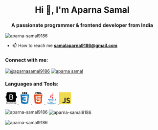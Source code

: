 <h1 align="center">Hi 👋, I'm Aparna Samal</h1>
<h3 align="center">A passionate programmer & frontend developer from India</h3>

<p align="left"> <img src="https://komarev.com/ghpvc/?username=aparna-samal9186&label=Profile%20views&color=0e75b6&style=flat" alt="aparna-samal9186" /> </p>

- 📫 How to reach me **samalaparna9186@gmail.com**

<h3 align="left">Connect with me:</h3>
<p align="left">
<a href="https://twitter.com/@aparnasamal9186" target="blank"><img align="center" src="https://raw.githubusercontent.com/rahuldkjain/github-profile-readme-generator/master/src/images/icons/Social/twitter.svg" alt="@aparnasamal9186" height="30" width="40" /></a>
<a href="https://linkedin.com/in/aparna samal" target="blank"><img align="center" src="https://raw.githubusercontent.com/rahuldkjain/github-profile-readme-generator/master/src/images/icons/Social/linked-in-alt.svg" alt="aparna samal" height="30" width="40" /></a>
</p>

<h3 align="left">Languages and Tools:</h3>
<p align="left"> <a href="https://getbootstrap.com" target="_blank" rel="noreferrer"> <img src="https://raw.githubusercontent.com/devicons/devicon/master/icons/bootstrap/bootstrap-plain-wordmark.svg" alt="bootstrap" width="40" height="40"/> </a> <a href="https://www.w3schools.com/css/" target="_blank" rel="noreferrer"> <img src="https://raw.githubusercontent.com/devicons/devicon/master/icons/css3/css3-original-wordmark.svg" alt="css3" width="40" height="40"/> </a> <a href="https://www.w3.org/html/" target="_blank" rel="noreferrer"> <img src="https://raw.githubusercontent.com/devicons/devicon/master/icons/html5/html5-original-wordmark.svg" alt="html5" width="40" height="40"/> </a> <a href="https://www.java.com" target="_blank" rel="noreferrer"> <img src="https://raw.githubusercontent.com/devicons/devicon/master/icons/java/java-original.svg" alt="java" width="40" height="40"/> </a> <a href="https://developer.mozilla.org/en-US/docs/Web/JavaScript" target="_blank" rel="noreferrer"> <img src="https://raw.githubusercontent.com/devicons/devicon/master/icons/javascript/javascript-original.svg" alt="javascript" width="40" height="40"/> </a> </p>

<p><img align="left" src="https://github-readme-stats.vercel.app/api/top-langs?username=aparna-samal9186&show_icons=true&locale=en&layout=compact" alt="aparna-samal9186" /></p>

<p>&nbsp;<img align="center" src="https://github-readme-stats.vercel.app/api?username=aparna-samal9186&show_icons=true&locale=en" alt="aparna-samal9186" /></p>

<p><img align="center" src="https://github-readme-streak-stats.herokuapp.com/?user=aparna-samal9186&" alt="aparna-samal9186" /></p>

